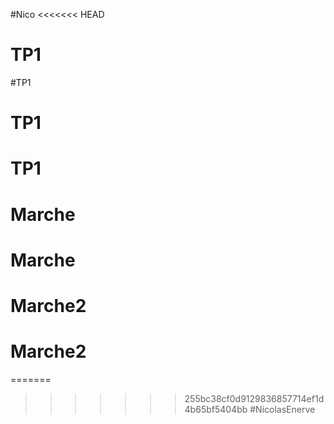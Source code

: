 #Nico
<<<<<<< HEAD
# TP1
#TP1
# TP1
# TP1
# Marche
# Marche
# Marche2
# Marche2
=======
>>>>>>> 255bc38cf0d9129836857714ef1d4b65bf5404bb
#NicolasEnerve

